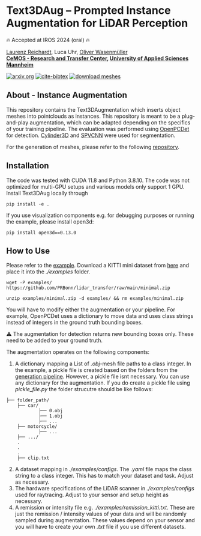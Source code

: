 # Text3DAug – Prompted Instance Augmentation for LiDAR Perception

:fire: Accepted at IROS 2024 (oral) :fire:

[Laurenz Reichardt](https://scholar.google.com/citations?user=cBhzz5kAAAAJ&hl=en), Luca Uhr, [Oliver Wasenmüller](https://scholar.google.de/citations?user=GkHxKY8AAAAJ&hl=de) \
**[CeMOS - Research and Transfer Center](https://www.cemos.hs-mannheim.de/ "CeMOS - Research and Transfer Center"), [University of Applied Sciences Mannheim](https://www.english.hs-mannheim.de/the-university.html "University of Applied Sciences Mannheim")**

[![arxiv.org](https://img.shields.io/badge/cs.CV-arXiv%3A0000.0000-B31B1B.svg)](https://arxiv.org/)
[![cite-bibtex](https://img.shields.io/badge/Cite-BibTeX-1f425f.svg)](#citing)
[![download meshes](https://img.shields.io/badge/Download-Meshes-b3a017.svg)](https://shields.io/)

## About - Instance Augmentation

This repository contains the Text3DAugmentation which inserts object meshes into pointclouds as instances. This repository is meant to be a
plug-and-play augmentation, which can be adapted depending on the specifics of your training pipeline.
The evaluation was performed using [OpenPCDet](https://github.com/open-mmlab/OpenPCDet) for detection.
[Cylinder3D](https://github.com/L-Reichardt/Cylinder3D-updated-CUDA) and [SPVCNN](https://github.com/yanx27/2DPASS) were used for segmentation.

For the generation of meshes, please refer to the following [repository](https://github.com/CeMOS-IS/Text3DAug-Generation).

## Installation

The code was tested with CUDA 11.8 and Python 3.8.10. The code was not optimized for multi-GPU setups and various models only support 1 GPU.
Install Text3DAug locally through

```
pip install -e .
```

If you use visualization components e.g. for debugging purposes or running the example, please install open3d:

```
pip install open3d==0.13.0
```

## How to Use

Please refer to the [example](#example).
Download a KITTI mini dataset from [here](https://github.com/PRBonn/lidar_transfer/blob/main/minimal.zip) and place it into the *./examples* folder.

```
wget -P examples/ https://github.com/PRBonn/lidar_transfer/raw/main/minimal.zip
```

```
unzip examples/minimal.zip -d examples/ && rm examples/minimal.zip 
```

You will have to modify either the augmentation or your pipeline. For example, OpenPCDet uses a dictionary to move data and uses class strings instead of integers
in the ground truth bounding boxes.

:warning: The augmentation for detection returns new bounding boxes only. These need to be added to your ground truth.

The augmentation operates on the following components:

1. A dictionary mapping a List of *.obj*-mesh file paths to a class integer.
In the example, a pickle file is created based on the folders from the [generation pipeline](https://github.com/CeMOS-IS/Text3DAug-Generation).
However, a pickle file isnt necessary. You can use any dictionary for the augmentation.
If you do create a pickle file using *pickle_file.py* the folder strucutre should be like follows:

```
├── folder_path/
    ├── car/
            ├── 0.obj
            ├── 1.obj
            ├── ...
    ├── motorcycle/
            ├── ...
    ├── .../
    .
    .
    .
    ├── clip.txt
```

2. A dataset mapping in *./examples/configs*. The *.yaml* file maps the class string to a class integer. This has to match your dataset and task.
Adjust as necessary.
3. The hardware specifications of the LiDAR scanner in *./examples/configs* used for raytracing. Adjust to your sensor and setup height as necessary.
4. A remission or intensity file e.g. *./examples/remission_kitti.txt*. These are just the remission / intensity values of your data and will be randomly
sampled during augmentation. These values depend on your sensor and you will have to create your own *.txt* file if you use different datasets.


